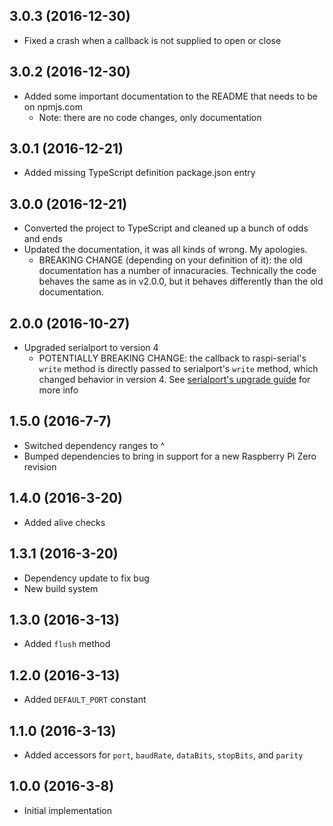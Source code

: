 ## 3.0.3 (2016-12-30)

- Fixed a crash when a callback is not supplied to open or close

## 3.0.2 (2016-12-30)

- Added some important documentation to the README that needs to be on npmjs.com
  - Note: there are no code changes, only documentation

## 3.0.1 (2016-12-21)

- Added missing TypeScript definition package.json entry

## 3.0.0 (2016-12-21)

- Converted the project to TypeScript and cleaned up a bunch of odds and ends
- Updated the documentation, it was all kinds of wrong. My apologies.
  - BREAKING CHANGE (depending on your definition of it): the old documentation has a number of innacuracies. Technically the code behaves the same as in v2.0.0, but it behaves differently than the old documentation.

## 2.0.0 (2016-10-27)

- Upgraded serialport to version 4
    - POTENTIALLY BREAKING CHANGE: the callback to raspi-serial's `write` method is directly passed to serialport's `write` method, which changed behavior in version 4. See [serialport's upgrade guide](https://github.com/EmergingTechnologyAdvisors/node-serialport/blob/master/UPGRADE_GUIDE.md) for more info

## 1.5.0 (2016-7-7)

- Switched dependency ranges to ^
- Bumped dependencies to bring in support for a new Raspberry Pi Zero revision

## 1.4.0 (2016-3-20)

- Added alive checks

## 1.3.1 (2016-3-20)

- Dependency update to fix bug
- New build system

## 1.3.0 (2016-3-13)

- Added `flush` method

## 1.2.0 (2016-3-13)

- Added `DEFAULT_PORT` constant

## 1.1.0 (2016-3-13)

- Added accessors for `port`, `baudRate`, `dataBits`, `stopBits`, and `parity`

## 1.0.0 (2016-3-8)

- Initial implementation
